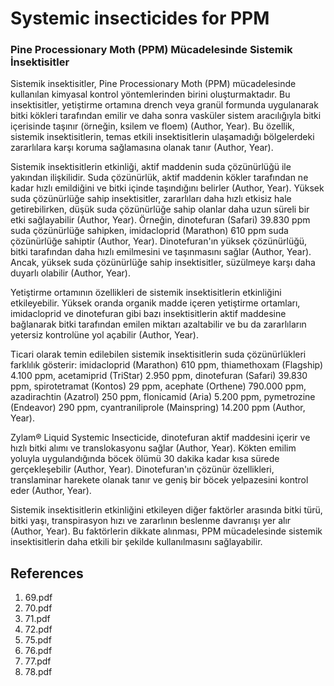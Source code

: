 # Systemic insecticides for PPM

### Pine Processionary Moth (PPM) Mücadelesinde Sistemik İnsektisitler

Sistemik insektisitler, Pine Processionary Moth (PPM) mücadelesinde kullanılan kimyasal kontrol yöntemlerinden birini oluşturmaktadır. Bu insektisitler, yetiştirme ortamına drench veya granül formunda uygulanarak bitki kökleri tarafından emilir ve daha sonra vasküler sistem aracılığıyla bitki içerisinde taşınır (örneğin, ksilem ve floem) (Author, Year). Bu özellik, sistemik insektisitlerin, temas etkili insektisitlerin ulaşamadığı bölgelerdeki zararlılara karşı koruma sağlamasına olanak tanır (Author, Year).

Sistemik insektisitlerin etkinliği, aktif maddenin suda çözünürlüğü ile yakından ilişkilidir. Suda çözünürlük, aktif maddenin kökler tarafından ne kadar hızlı emildiğini ve bitki içinde taşındığını belirler (Author, Year). Yüksek suda çözünürlüğe sahip insektisitler, zararlıları daha hızlı etkisiz hale getirebilirken, düşük suda çözünürlüğe sahip olanlar daha uzun süreli bir etki sağlayabilir (Author, Year). Örneğin, dinotefuran (Safari) 39.830 ppm suda çözünürlüğe sahipken, imidacloprid (Marathon) 610 ppm suda çözünürlüğe sahiptir (Author, Year). Dinotefuran'ın yüksek çözünürlüğü, bitki tarafından daha hızlı emilmesini ve taşınmasını sağlar (Author, Year). Ancak, yüksek suda çözünürlüğe sahip insektisitler, süzülmeye karşı daha duyarlı olabilir (Author, Year).

Yetiştirme ortamının özellikleri de sistemik insektisitlerin etkinliğini etkileyebilir. Yüksek oranda organik madde içeren yetiştirme ortamları, imidacloprid ve dinotefuran gibi bazı insektisitlerin aktif maddesine bağlanarak bitki tarafından emilen miktarı azaltabilir ve bu da zararlıların yetersiz kontrolüne yol açabilir (Author, Year).

Ticari olarak temin edilebilen sistemik insektisitlerin suda çözünürlükleri farklılık gösterir: imidacloprid (Marathon) 610 ppm, thiamethoxam (Flagship) 4.100 ppm, acetamiprid (TriStar) 2.950 ppm, dinotefuran (Safari) 39.830 ppm, spirotetramat (Kontos) 29 ppm, acephate (Orthene) 790.000 ppm, azadirachtin (Azatrol) 250 ppm, flonicamid (Aria) 5.200 ppm, pymetrozine (Endeavor) 290 ppm, cyantraniliprole (Mainspring) 14.200 ppm (Author, Year).

Zylam® Liquid Systemic Insecticide, dinotefuran aktif maddesini içerir ve hızlı bitki alımı ve translokasyonu sağlar (Author, Year). Kökten emilim yoluyla uygulandığında böcek ölümü 30 dakika kadar kısa sürede gerçekleşebilir (Author, Year). Dinotefuran'ın çözünür özellikleri, translaminar harekete olanak tanır ve geniş bir böcek yelpazesini kontrol eder (Author, Year).

Sistemik insektisitlerin etkinliğini etkileyen diğer faktörler arasında bitki türü, bitki yaşı, transpirasyon hızı ve zararlının beslenme davranışı yer alır (Author, Year). Bu faktörlerin dikkate alınması, PPM mücadelesinde sistemik insektisitlerin daha etkili bir şekilde kullanılmasını sağlayabilir.


## References

1. 69.pdf
2. 70.pdf
3. 71.pdf
4. 72.pdf
5. 75.pdf
6. 76.pdf
7. 77.pdf
8. 78.pdf
